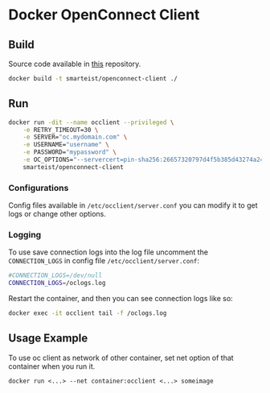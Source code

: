 # Docker OpenConnect Client

## Build

Source code available in [this](https://github.com/smarteist/Docker-OpenConnect-Client) repository.

```bash
docker build -t smarteist/openconnect-client ./
```

## Run

```bash
docker run -dit --name occlient --privileged \
    -e RETRY_TIMEOUT=30 \
    -e SERVER="oc.mydomain.com" \
    -e USERNAME="username" \
    -e PASSWORD="mypassword" \
    -e OC_OPTIONS="--servercert=pin-sha256:26657320797d4f5b385d43274a246178263f3b686b645e37=" \
    smarteist/openconnect-client
```

### Configurations

Config files available in ```/etc/occlient/server.conf``` you can modify it to get logs or change other
options.


### Logging

To use save connection logs into the log file uncomment the ```CONNECTION_LOGS``` in config file ```/etc/occlient/server.conf```:

```bash
#CONNECTION_LOGS=/dev/null
CONNECTION_LOGS=/oclogs.log
```
Restart the container, and then you can see connection logs like so:

```bash
docker exec -it occlient tail -f /oclogs.log
```

## Usage Example

To use oc client as network of other container, set net option of that container when you run it.

```docker run <...> --net container:occlient <...> someimage```
